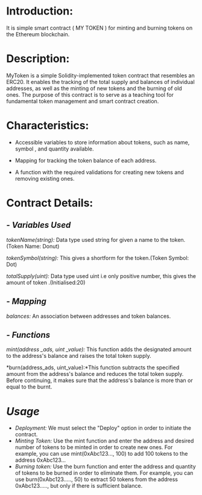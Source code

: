 # Introduction:

It is simple smart contract ( MY TOKEN ) for minting and burning tokens on the Ethereum blockchain.

# Description:

MyToken is a simple Solidity-implemented token contract that resembles an ERC20. It enables the tracking of the total supply and balances of individual addresses, as well as the minting of new tokens and the burning of old ones. The purpose of this contract is to serve as a teaching tool for fundamental token management and smart contract creation.

# Characteristics:

- Accessible variables to store information about tokens, such as name, symbol , and quantity available.

- Mapping for tracking the token balance of each address.

- A function with the required validations for creating new tokens and removing existing ones.


# Contract Details:


## - *Variables Used*

*tokenName(string):* Data type used string for given a name to the token.(Token Name: Donut)

*tokenSymbol(string):* This  gives a shortform for the token.(Token Symbol: Dot)

*totalSupply(uint):* Data type used uint i.e only positive number, this gives the amount of token .(Initialised:20)

## - *Mapping*

*balances:* An association between addresses and token balances.


## - *Functions*
  
*mint(address _ads, uint _value):* This function adds the designated amount to the address's balance and raises the total token supply.

*burn(address_ads, uint_value):*This function subtracts the specified amount from the address's balance and reduces the total token supply. Before continuing, it makes sure that the address's balance is more than or equal to the burnt.

# *Usage*


- *Deployment:* We must select the "Deploy" option in order to initiate the contract.  
- *Minting Token:* Use the mint function and enter the address and desired number of tokens to be minted in order to create new ones. For example, you can use mint(0xAbc123..., 100) to add 100 tokens to the address 0xAbc123...
- *Burning token:* Use the burn function and enter the address and quantity of tokens to be burned in order to eliminate them. For example, you can use burn(0xAbc123....., 50) to extract 50 tokens from the address 0xAbc123....., but only if there is sufficient balance.

